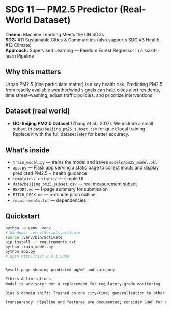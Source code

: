 # SDG 11 — PM2.5 Predictor (Real-World Dataset)

**Theme:** Machine Learning Meets the UN SDGs  
**SDG:** #11 Sustainable Cities & Communities (also supports SDG #3 Health, #13 Climate)  
**Approach:** Supervised Learning — Random Forest Regressor in a scikit-learn Pipeline

## Why this matters

Urban PM2.5 (fine particulate matter) is a key health risk. Predicting PM2.5 from readily available weather/wind signals can help cities alert residents, time street-washing, adjust traffic policies, and prioritize interventions.

## Dataset (real world)

- **UCI Beijing PM2.5 Dataset** (Zhang et al., 2017). We include a small subset in `data/beijing_pm25_subset.csv` for quick local training.  
  Replace it with the full dataset later for better accuracy.

## What’s inside

- `train_model.py` — trains the model and saves `models/pm25_model.pkl`
- `app.py` — Flask app serving a static page to collect inputs and display predicted PM2.5 + health guidance
- `templates/` + `static/` — simple UI
- `data/beijing_pm25_subset.csv` — real measurement subset
- `REPORT.md` — 1-page summary for submission
- `PITCH_DECK.md` — 5-minute pitch outline
- `requirements.txt` — dependencies

## Quickstart

```bash
python -m venv .venv
# Windows: .venv\Scripts\activate
source .venv/bin/activate
pip install -r requirements.txt
python train_model.py
python app.py
# open http://127.0.0.1:5000


Result page showing predicted µg/m³ and category

Ethics & limitations
Model is advisory: Not a replacement for regulatory-grade monitoring.

Bias & domain shift: Trained on one city/time; generalization to other cities requires retraining/validation.

Transparency: Pipeline and features are documented; consider SHAP for explanations in future work.
```
